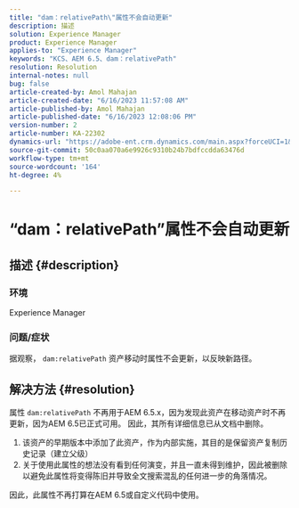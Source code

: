 ```yaml
---
title: "dam：relativePath\"属性不会自动更新"
description: 描述
solution: Experience Manager
product: Experience Manager
applies-to: "Experience Manager"
keywords: "KCS、AEM 6.5、dam：relativePath"
resolution: Resolution
internal-notes: null
bug: false
article-created-by: Amol Mahajan
article-created-date: "6/16/2023 11:57:08 AM"
article-published-by: Amol Mahajan
article-published-date: "6/16/2023 12:08:06 PM"
version-number: 2
article-number: KA-22302
dynamics-url: "https://adobe-ent.crm.dynamics.com/main.aspx?forceUCI=1&pagetype=entityrecord&etn=knowledgearticle&id=71837fe5-3c0c-ee11-8f6e-6045bd006704"
source-git-commit: 50c0aa070a6e9926c9310b24b7bdfccdda63476d
workflow-type: tm+mt
source-wordcount: '164'
ht-degree: 4%

---
```


# “dam：relativePath”属性不会自动更新

## 描述 {#description}


### <b>环境</b>

Experience Manager



### <b>问题/症状</b>

据观察， `dam:relativePath` 资产移动时属性不会更新，以反映新路径。


## 解决方法 {#resolution}


属性 `dam:relativePath` 不再用于AEM 6.5.x，因为发现此资产在移动资产时不再更新，因为AEM 6.5已正式可用。 因此，其所有详细信息已从文档中删除。



1. 该资产的早期版本中添加了此资产，作为内部实施，其目的是保留资产复制历史记录（建立父级）
2. 关于使用此属性的想法没有看到任何演变，并且一直未得到维护，因此被删除以避免此属性将变得陈旧并导致全文搜索混乱的任何进一步的角落情况。


因此，此属性不再打算在AEM 6.5或自定义代码中使用。
